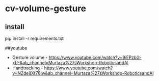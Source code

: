 # cv-volume-gesture
## install

pip install -r requirements.txt 

##youtube
* Gesture volume - https://www.youtube.com/watch?v=9iEPzbG-xLE&ab_channel=Murtaza%27sWorkshop-RoboticsandAI
* Handtracking - https://www.youtube.com/watch?v=NZde8Xt78Iw&ab_channel=Murtaza%27sWorkshop-RoboticsandAI

